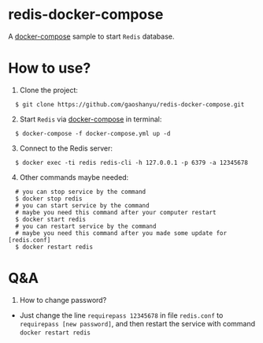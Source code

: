 # redis-docker-compose
A [docker-compose](https://docs.docker.com/compose/) sample to start `Redis` database.


# How to use?

1. Clone the project:

  ```shell
    $ git clone https://github.com/gaoshanyu/redis-docker-compose.git
  ```

2. Start `Redis` via [docker-compose](https://docs.docker.com/compose/) in terminal:

  ```shell
    $ docker-compose -f docker-compose.yml up -d
  ```

3. Connect to the Redis server:

  ```shell
    $ docker exec -ti redis redis-cli -h 127.0.0.1 -p 6379 -a 12345678
  ```

4. Other commands maybe needed:
  ```shell
    # you can stop service by the command
    $ docker stop redis
    # you can start service by the command
    # maybe you need this command after your computer restart
    $ docker start redis
    # you can restart service by the command
    # maybe you need this command after you made some update for [redis.conf]
    $ docker restart redis
  ```

# Q&A
1. How to change password?
  * Just change the line `requirepass 12345678` in file `redis.conf` to `requirepass [new password]`, and then restart the service with command `docker restart redis`
